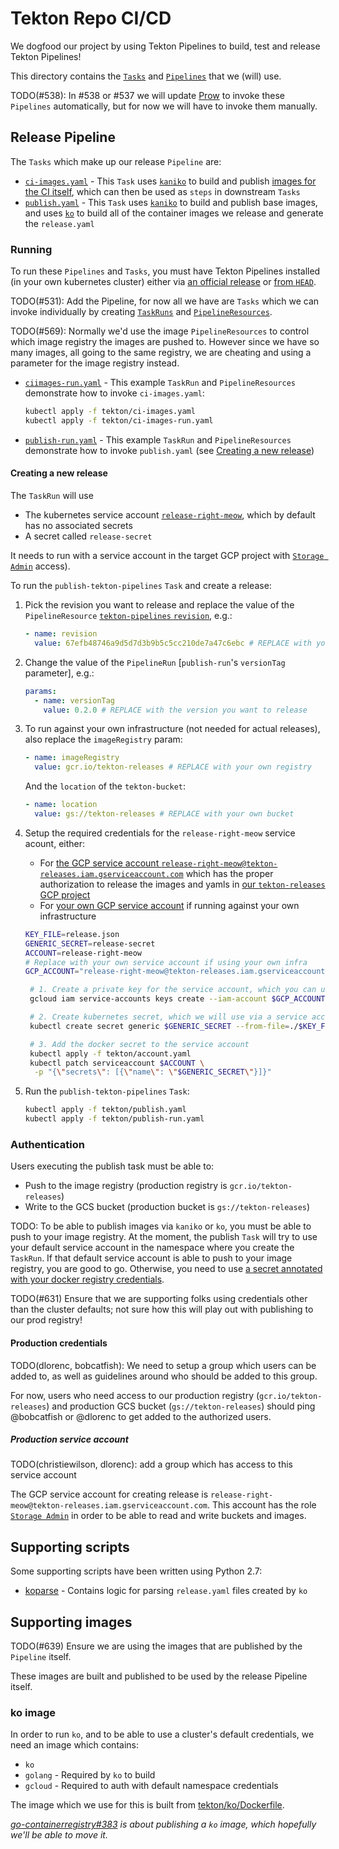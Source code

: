 # Tekton Repo CI/CD

We dogfood our project by using Tekton Pipelines to build, test and release
Tekton Pipelines!

This directory contains the
[`Tasks`](https://github.com/knative/build-pipeline/blob/master/docs/tasks.md)
and
[`Pipelines`](https://github.com/knative/build-pipeline/blob/master/docs/pipelines.md)
that we (will) use.

TODO(#538): In #538 or #537 we will update
[Prow](https://github.com/knative/build-pipeline/blob/master/CONTRIBUTING.md#pull-request-process)
to invoke these `Pipelines` automatically, but for now we will have to invoke
them manually.

## Release Pipeline

The `Tasks` which make up our release `Pipeline` are:

- [`ci-images.yaml`](ci-images.yaml) - This `Task` uses
  [`kaniko`](https://github.com/GoogleContainerTools/kaniko) to build and
  publish [images for the CI itself](#supporting-images), which can then be used
  as `steps` in downstream `Tasks`
- [`publish.yaml`](publish.yaml) - This `Task` uses
  [`kaniko`](https://github.com/GoogleContainerTools/kaniko) to build and
  publish base images, and uses
  [`ko`](https://github.com/google/go-containerregistry/tree/master/cmd/ko) to
  build all of the container images we release and generate the `release.yaml`

### Running

To run these `Pipelines` and `Tasks`, you must have Tekton Pipelines installed
(in your own kubernetes cluster) either via
[an official release](https://github.com/knative/build-pipeline/blob/master/docs/install.md)
or
[from `HEAD`](https://github.com/knative/build-pipeline/blob/master/DEVELOPMENT.md#install-pipeline).

TODO(#531): Add the Pipeline, for now all we have are `Tasks` which we can
invoke individually by creating
[`TaskRuns`](https://github.com/knative/build-pipeline/blob/master/docs/taskruns.md)
and
[`PipelineResources`](https://github.com/knative/build-pipeline/blob/master/docs/resources.md).

TODO(#569): Normally we'd use the image `PipelineResources` to control which
image registry the images are pushed to. However since we have so many images,
all going to the same registry, we are cheating and using a parameter for the
image registry instead.

- [`ciimages-run.yaml`](ci-images-run.yaml) - This example `TaskRun` and
  `PipelineResources` demonstrate how to invoke `ci-images.yaml`:

  ```bash
  kubectl apply -f tekton/ci-images.yaml
  kubectl apply -f tekton/ci-images-run.yaml
  ```

- [`publish-run.yaml`](publish-run.yaml) - This example `TaskRun` and
  `PipelineResources` demonstrate how to invoke `publish.yaml` (see
  [Creating a new release](#creating-a-new-release))

#### Creating a new release

The `TaskRun` will use

- The kubernetes service account [`release-right-meow`](account.yaml), which by
  default has no associated secrets
- A secret called `release-secret`

It needs to run with a service account in the target GCP project with
[`Storage Admin`](https://cloud.google.com/container-registry/docs/access-control)
access).

To run the `publish-tekton-pipelines` `Task` and create a release:

1. Pick the revision you want to release and replace the value of the
   `PipelineResource` [`tekton-pipelines` `revision`](publish-run.yaml#11),
   e.g.:

   ```yaml
   - name: revision
     value: 67efb48746a9d5d7d3b9b5c5cc210de7a47c6ebc # REPLACE with your own commit
   ```

2. Change the value of the `PipelineRun` [`publish-run`'s `versionTag`
   parameter], e.g.:

   ```yaml
   params:
     - name: versionTag
       value: 0.2.0 # REPLACE with the version you want to release
   ```

3. To run against your own infrastructure (not needed for actual releases), also
   replace the `imageRegistry` param:

   ```yaml
   - name: imageRegistry
     value: gcr.io/tekton-releases # REPLACE with your own registry
   ```

   And the `location` of the `tekton-bucket`:

   ```yaml
   - name: location
     value: gs://tekton-releases # REPLACE with your own bucket
   ```

4. Setup the required credentials for the `release-right-meow` service acount,
   either:

   - For
     [the GCP service account `release-right-meow@tekton-releases.iam.gserviceaccount.com`](#production-service-account)
     which has the proper authorization to release the images and yamls in
     [our `tekton-releases` GCP project](../infra/README.md#prow)
   - For
     [your own GCP service account](https://cloud.google.com/iam/docs/creating-managing-service-accounts)
     if running against your own infrastructure

   ```bash
   KEY_FILE=release.json
   GENERIC_SECRET=release-secret
   ACCOUNT=release-right-meow
   # Replace with your own service account if using your own infra
   GCP_ACCOUNT="release-right-meow@tekton-releases.iam.gserviceaccount.com"

    # 1. Create a private key for the service account, which you can use
    gcloud iam service-accounts keys create --iam-account $GCP_ACCOUNT $KEY_FILE

    # 2. Create kubernetes secret, which we will use via a service account and directly mounting
    kubectl create secret generic $GENERIC_SECRET --from-file=./$KEY_FILE

    # 3. Add the docker secret to the service account
    kubectl apply -f tekton/account.yaml
    kubectl patch serviceaccount $ACCOUNT \
     -p "{\"secrets\": [{\"name\": \"$GENERIC_SECRET\"}]}"
   ```

5. Run the `publish-tekton-pipelines` `Task`:

   ```bash
   kubectl apply -f tekton/publish.yaml
   kubectl apply -f tekton/publish-run.yaml
   ```

### Authentication

Users executing the publish task must be able to:

- Push to the image registry (production registry is `gcr.io/tekton-releases`)
- Write to the GCS bucket (production bucket is `gs://tekton-releases`)

TODO: To be able to publish images via `kaniko` or `ko`, you must be able to
push to your image registry. At the moment, the publish `Task` will try to use
your default service account in the namespace where you create the `TaskRun`. If
that default service account is able to push to your image registry, you are
good to go. Otherwise, you need to use
[a secret annotated with your docker registry credentials](https://github.com/tektoncd/pipeline/blob/master/docs/auth.md#basic-authentication-docker).

TODO(#631) Ensure that we are supporting folks using credentials other than the
cluster defaults; not sure how this will play out with publishing to our prod
registry!

#### Production credentials

TODO(dlorenc, bobcatfish): We need to setup a group which users can be added to,
as well as guidelines around who should be added to this group.

For now, users who need access to our production registry
(`gcr.io/tekton-releases`) and production GCS bucket (`gs://tekton-releases`)
should ping @bobcatfish or @dlorenc to get added to the authorized users.

##### Production service account

TODO(christiewilson, dlorenc): add a group which has access to this service
account

The GCP service account for creating release is
`release-right-meow@tekton-releases.iam.gserviceaccount.com`. This account has
the role
[`Storage Admin`](https://cloud.google.com/container-registry/docs/access-control)
in order to be able to read and write buckets and images.

## Supporting scripts

Some supporting scripts have been written using Python 2.7:

- [koparse](./koparse) - Contains logic for parsing `release.yaml` files created
  by `ko`

## Supporting images

TODO(#639) Ensure we are using the images that are published by the `Pipeline`
itself.

These images are built and published to be used by the release Pipeline itself.

### ko image

In order to run `ko`, and to be able to use a cluster's default credentials, we
need an image which contains:

- `ko`
- `golang` - Required by `ko` to build
- `gcloud` - Required to auth with default namespace credentials

The image which we use for this is built from
[tekton/ko/Dockerfile](./ko/Dockerfile).

_[go-containerregistry#383](https://github.com/google/go-containerregistry/issues/383)
is about publishing a `ko` image, which hopefully we'll be able to move it._
